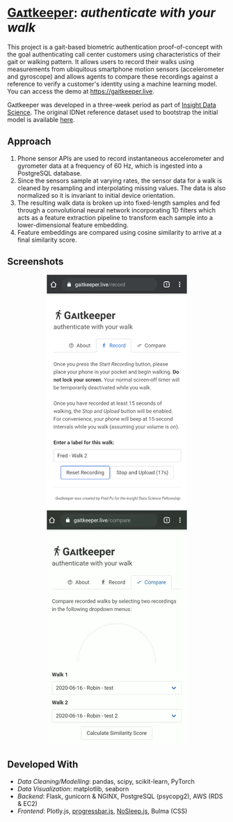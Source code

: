 # [Gᴀɪtkeeper](https://gaitkeeper.live): *authenticate with your walk*

This project is a gait-based biometric authentication proof-of-concept with the goal authenticating call center customers using characteristics of their gait or walking pattern. It allows users to record their walks using measurements from ubiquitous smartphone motion sensors (accelerometer and gyroscope) and allows agents to compare these recordings against a reference to verify a customer's identity using a machine learning model. You can access the demo at https://gaitkeeper.live.

Gᴀɪtkeeper was developed in a three-week period as part of [Insight Data Science](https://www.insightdatascience.com/). The original IDNet reference dataset used to bootstrap the initial model is available [here](http://signet.dei.unipd.it/research/human-sensing/).

## Approach

1. Phone sensor APIs are used to record instantaneous accelerometer and gyrometer data at a frequency of 60 Hz, which is ingested into a PostgreSQL database. 
2. Since the sensors sample at varying rates, the sensor data for a walk is cleaned by resampling and interpolating missing values. The data is also normalized so it is invariant to initial device orientation.
3. The resulting walk data is broken up into fixed-length samples and fed through a convolutional neural network incorporating 1D filters which acts as a feature extraction pipeline to transform each sample into a lower-dimensional feature embedding.
4. Feature embeddings are compared using cosine similarity to arrive at a final similarity score.

## Screenshots

<p float="left" align="middle">
  <img src="./screenshots/record.png" width="322" hspace="20"/>
  <img src="./screenshots/compare.gif" width="322" hspace="20"/>
</p>

## Developed With

- *Data Cleaning/Modelling*: pandas, scipy, scikit-learn, PyTorch
- *Data Visualization*: matplotlib, seaborn
- *Backend*: Flask, gunicorn & NGINX, PostgreSQL (psycopg2), AWS (RDS & EC2)
- *Frontend*: Plotly.js, [progressbar.js](https://kimmobrunfeldt.github.io/progressbar.js/), [NoSleep.js](https://github.com/richtr/NoSleep.js), Bulma (CSS)
